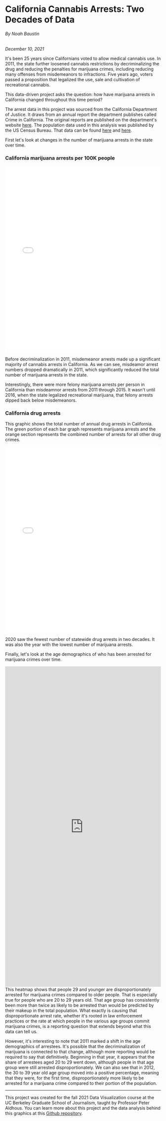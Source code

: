 # California Cannabis Arrests: Two Decades of Data
###### By Noah Baustin
*December 10, 2021*

It's been 25 years since Californians voted to allow medical cannabis use. In 2011, the state further loosened cannabis restrictions by decriminalizing the drug and reducing the penalties for marijuana crimes, including reducing many offenses from misdemeanors to infractions. Five years ago, voters passed a proposition that legalized the use, sale and cultivation of recreational cannabis.

This data-driven project asks the question: how have marijuana arrests in California changed throughout this time period?

The arrest data in this project was sourced from the California Department of Justice. It draws from an annual report the department publishes called Crime in California. The original reports are published on the department's website [here](https://oag.ca.gov/cjsc/pubs#crime). The population data used in this analysis was published by the US Census Bureau. That data can be found [here](https://www.census.gov/data/datasets/time-series/demo/popest/2010s-state-detail.html) and [here](https://www.census.gov/data/datasets/time-series/demo/popest/intercensal-2000-2010-state.html).

First let's look at changes in the number of marijuana arrests in the state over time.

### California marijuana arrests per 100K people

<iframe width="100%" height="600" frameborder="0" scrolling="no" src="ca_arrests_per_cap.html"></iframe>

Before decriminalization in 2011, misdemeanor arrests made up a significant majority of cannabis arrests in California. As we can see, misdeamor arrest numbers dropped dramatically in 2011, which significantly reduced the total number of marijuana arrests in the state.

Interestingly, there were more felony marijuana arrests per person in California than misdeamnor arrests from 2011 through 2015. It wasn't until 2016, when the state legalized recreational marijuana, that felony arrests dipped back below misdemeanors.

### California drug arrests

This graphic shows the total number of annual drug arrests in California. The green portion of each bar graph represents marijuana arrests and the orange section represents the combined number of arrests for all other drug crimes.

<iframe width="100%" height="600" frameborder="0" scrolling="no" src="ca_drug_arrests.html"></iframe>

2020 saw the fewest number of statewide drug arrests in two decades. It was also the year with the lowest number of marijuana arrests.

Finally, let's look at the age demographics of who has been arrested for marijuana crimes over time.

<iframe title="CA marijuana arrests by age group" aria-label="Table" id="datawrapper-chart-iAdWx" src="https://datawrapper.dwcdn.net/iAdWx/4/" scrolling="no" frameborder="0" style="width: 0; min-width: 100% !important; border: none;" height="1035"></iframe><script type="text/javascript">!function(){"use strict";window.addEventListener("message",(function(e){if(void 0!==e.data["datawrapper-height"]){var t=document.querySelectorAll("iframe");for(var a in e.data["datawrapper-height"])for(var r=0;r<t.length;r++){if(t[r].contentWindow===e.source)t[r].style.height=e.data["datawrapper-height"][a]+"px"}}}))}();
</script>
This heatmap shows that people 29 and younger are disproportionately arrested for marijuana crimes compared to older people. That is especially true for people who are 20 to 29 years old. That age group has consistently been more than twice as likely to be arrested than would be predicted by their makeup in the total population. What exactly is causing that disproportionate arrest rate, whether it's rooted in law enforcement practices or the rate at which people in the various age groups commit marijuana crimes, is a reporting question that extends beyond what this data can tell us.

However, it's interesting to note that 2011 marked a shift in the age demographics of arrestees. It's possible that the decriminalization of marijuana is connected to that change, although more reporting would be required to say that definitively. Beginning in that year, it appears that the share of arrestees aged 20 to 29 went down, although people in that age group were still arrested disproportionately. We can also see that in 2012, the 30 to 39 year old age group moved into a positive percentage, meaning that they were, for the first time, disproportionately more likely to be arrested for a marijuana crime compared to their portion of the population.

***

This project was created for the fall 2021 Data Visualization course at the UC Berkeley Graduate School of Journalism, taught by Professor Peter Aldhous. You can learn more about this project and the data analysis behind this graphics at this [Github repository](https://github.com/j221-dataviz/noah-baustin).


